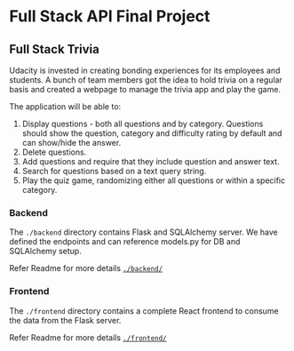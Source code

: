 # Full Stack API Final Project

## Full Stack Trivia

Udacity is invested in creating bonding experiences for its employees and students. A bunch of team members got the idea to hold trivia on a regular basis and created a  webpage to manage the trivia app and play the game.

The application will be able to:

1) Display questions - both all questions and by category. Questions should show the question, category and difficulty rating by default and can show/hide the answer. 
2) Delete questions.
3) Add questions and require that they include question and answer text.
4) Search for questions based on a text query string.
5) Play the quiz game, randomizing either all questions or within a specific category. 

### Backend

The `./backend` directory contains Flask and SQLAlchemy server. We have defined the endpoints and can reference models.py for DB and SQLAlchemy setup. 

Refer Readme for more details
[`./backend/`](./backend/README.md)

### Frontend

The `./frontend` directory contains a complete React frontend to consume the data from the Flask server.

Refer Readme for more details
[`./frontend/`](./frontend/README.md)

